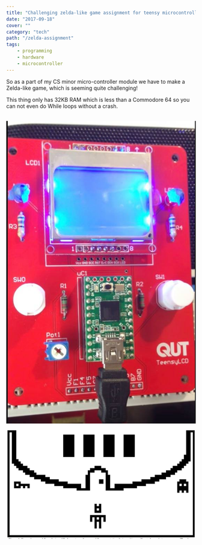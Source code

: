 ```yaml
---
title: "Challenging zelda-like game assignment for teensy microcontroller"
date: "2017-09-18"
cover: ""
category: "tech"
path: "/zelda-assignment"
tags:
    - programming
    - hardware
    - microcontroller
---
```


So as a part of my CS minor micro-controller module we have to make a Zelda-like game, which is seeming quite challenging!

This thing only has 32KB RAM which is less than a Commodore 64 so you can not even do While loops without a crash.

 
![](images/21616331_10154722090881962_7833491167381967675_n.jpg)

![](images/21742981_10154722091331962_3959567300515564587_n.jpg)